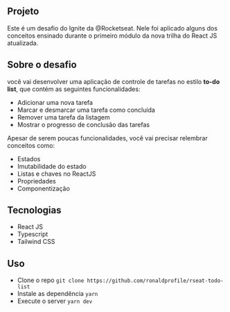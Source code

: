 ## Projeto

Este é um desafio do Ignite da @Rocketseat. Nele foi aplicado alguns dos conceitos ensinado durante o primeiro módulo da nova 
trilha do React JS atualizada.

##  Sobre o desafio

você vai desenvolver uma aplicação de controle de tarefas no estilo **to-do list**, que contém as seguintes funcionalidades:

- Adicionar uma nova tarefa
- Marcar e desmarcar uma tarefa como concluída
- Remover uma tarefa da listagem
- Mostrar o progresso de conclusão das tarefas

Apesar de serem poucas funcionalidades, você vai precisar relembrar conceitos como:

- Estados
- Imutabilidade do estado
- Listas e chaves no ReactJS
- Propriedades
- Componentização

## Tecnologias

- React JS
- Typescript
- Tailwind CSS

## Uso

- Clone o repo `git clone https://github.com/ronaldprofile/rseat-todo-list`
- Instale as dependência `yarn`
- Execute o server `yarn dev`